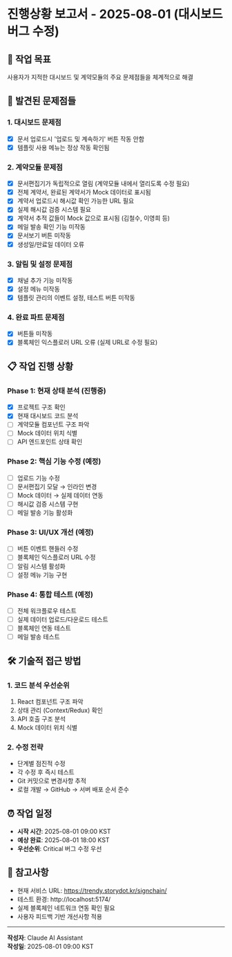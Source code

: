 # 진행상황 보고서 - 2025-08-01 (대시보드 버그 수정)

## 🎯 작업 목표
사용자가 지적한 대시보드 및 계약모듈의 주요 문제점들을 체계적으로 해결

## 🐛 발견된 문제점들

### 1. 대시보드 문제점
- [x] 문서 업로드시 '업로드 및 계속하기' 버튼 작동 안함
- [x] 템플릿 사용 메뉴는 정상 작동 확인됨

### 2. 계약모듈 문제점  
- [x] 문서편집기가 독립적으로 열림 (계약모듈 내에서 열리도록 수정 필요)
- [x] 전체 계약서, 완료된 계약서가 Mock 데이터로 표시됨
- [x] 계약서 업로드시 해시값 확인 가능한 URL 필요
- [x] 실제 해시값 검증 시스템 필요
- [x] 계약서 추적 값들이 Mock 값으로 표시됨 (김철수, 이영희 등)
- [x] 메일 발송 확인 기능 미작동
- [x] 문서보기 버튼 미작동
- [x] 생성일/만료일 데이터 오류

### 3. 알림 및 설정 문제점
- [x] 채널 추가 기능 미작동
- [x] 설정 메뉴 미작동
- [x] 템플릿 관리의 이벤트 설정, 테스트 버튼 미작동

### 4. 완료 파트 문제점
- [x] 버튼들 미작동
- [x] 블록체인 익스플로러 URL 오류 (실제 URL로 수정 필요)

## 📋 작업 진행 상황

### Phase 1: 현재 상태 분석 (진행중)
- [x] 프로젝트 구조 확인
- [x] 현재 대시보드 코드 분석
- [ ] 계약모듈 컴포넌트 구조 파악
- [ ] Mock 데이터 위치 식별
- [ ] API 엔드포인트 상태 확인

### Phase 2: 핵심 기능 수정 (예정)
- [ ] 업로드 기능 수정
- [ ] 문서편집기 모달 → 인라인 변경
- [ ] Mock 데이터 → 실제 데이터 연동
- [ ] 해시값 검증 시스템 구현
- [ ] 메일 발송 기능 활성화

### Phase 3: UI/UX 개선 (예정)
- [ ] 버튼 이벤트 핸들러 수정
- [ ] 블록체인 익스플로러 URL 수정
- [ ] 알림 시스템 활성화
- [ ] 설정 메뉴 기능 구현

### Phase 4: 통합 테스트 (예정)
- [ ] 전체 워크플로우 테스트
- [ ] 실제 데이터 업로드/다운로드 테스트
- [ ] 블록체인 연동 테스트
- [ ] 메일 발송 테스트

## 🛠️ 기술적 접근 방법

### 1. 코드 분석 우선순위
1. React 컴포넌트 구조 파악
2. 상태 관리 (Context/Redux) 확인
3. API 호출 구조 분석
4. Mock 데이터 위치 식별

### 2. 수정 전략
- 단계별 점진적 수정
- 각 수정 후 즉시 테스트
- Git 커밋으로 변경사항 추적
- 로컬 개발 → GitHub → 서버 배포 순서 준수

## ⏰ 작업 일정
- **시작 시간**: 2025-08-01 09:00 KST
- **예상 완료**: 2025-08-01 18:00 KST
- **우선순위**: Critical 버그 수정 우선

## 📝 참고사항
- 현재 서비스 URL: https://trendy.storydot.kr/signchain/
- 테스트 환경: http://localhost:5174/
- 실제 블록체인 네트워크 연동 확인 필요
- 사용자 피드백 기반 개선사항 적용

---
**작성자**: Claude AI Assistant  
**작성일**: 2025-08-01 09:00 KST
